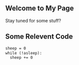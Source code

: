 ## Welcome to My Page
Stay tuned for some stuff?

## Some Relevent Code

```markdown
sheep = 0
while (!asleep):
  sheep += 0
```
